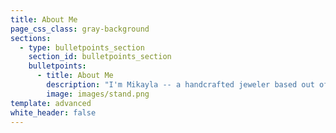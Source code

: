 ```yaml
---
title: About Me
page_css_class: gray-background
sections:
  - type: bulletpoints_section
    section_id: bulletpoints_section
    bulletpoints:
      - title: About Me
        description: "I'm Mikayla -- a handcrafted jeweler based out of Idaho. I started a small jewelry stand in 2008 as a side hobby, which eventually grew into a life passion. I have been making jewelry and refining my technique ever since.\n\n\n\nIf you like my work, I would love to discuss requests and special projects with you (I love creating unique pieces!) My e-mail address is:\_[**madebymikaylastore@gmail.com.**](mailto:madebymikaylastore@gmail.com)\n"
        image: images/stand.png
template: advanced
white_header: false
---
```

